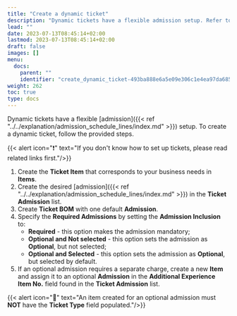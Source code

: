 ```yaml
---
title: "Create a dynamic ticket"
description: "Dynamic tickets have a flexible admission setup. Refer to this guide to create a dynamic ticket."
lead: ""
date: 2023-07-13T08:45:14+02:00
lastmod: 2023-07-13T08:45:14+02:00
draft: false
images: []
menu:
  docs:
    parent: ""
    identifier: "create_dynamic_ticket-493ba888e6a5e09e306c1e4ea97da685"
weight: 262
toc: true
type: docs
---
```


Dynamic tickets have a flexible [admission]({{< ref "../../explanation/admission_schedule_lines/index.md" >}}) setup. To create a dynamic ticket, follow the provided steps.

{{< alert icon="❗" text="If you don't know how to set up tickets, please read related links first."/>}}

1. Create the **Ticket Item** that corresponds to your business needs in **Items**.
2. Create the desired [admission]({{< ref "../../explanation/admission_schedule_lines/index.md" >}}) in the **Ticket Admission** list.
3. Create **Ticket BOM** with one default **Admission**.
4. Specify the **Required Admissions** by setting the **Admission Inclusion** to:
   - **Required** - this option makes the admission mandatory;
   - **Optional and Not selected** - this option sets the admission as **Optional**, but not selected;
   - **Optional and Selected** - this option sets the admission as **Optional**, but selected by default.
5. If an optional admission requires a separate charge, create a new **Item** and assign it to an optional **Admission** in the **Additional Experience Item No.** field found in the **Ticket Admission** list.

{{< alert icon="📝" text="An item created for an optional admission must <b>NOT</b> have the <b>Ticket Type</b> field populated."/>}}
